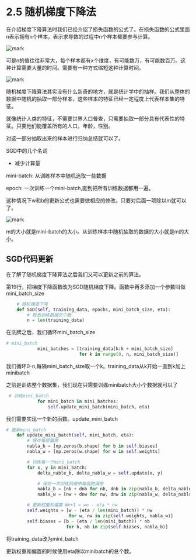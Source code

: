 # 2.5 随机梯度下降法

在介绍梯度下降算法时我们已经介绍了损失函数的公式了。在损失函数的公式里面n表示拥有n个样本。表示求导数的过程中n个样本都要参与计算。

![mark](http://myphoto.mtianyan.cn/blog/180331/BKF53mE03m.png?imageslim)

可是n的值往往非常大，每个样本都有x个维度，有可能数万，有可能数百万。这种计算需要大量的时间。需要有一种方式缩短这种计算时间。

![mark](http://myphoto.mtianyan.cn/blog/180331/aDcgDkGm3E.png?imageslim)

随机梯度下降算法其实没有什么新奇的地方，就是统计学中的抽样。我们从整体的数据中随机的抽取一部分样本，这些样本的特征已经一定程度上代表样本集的特征。

就像统计人类的特征，不需要世界人口普查，只需要抽取一部分具有代表性的特征。只要他们能覆盖所有的人口，年龄，性别。

对这一部分抽取出来的样本进行归纳总结就可以了。

SGD中的几个名词

- 减少计算量

mini-batch: 从训练样本中随机选取一些数据

epoch: 一次训练一个mini-batch,直到把所有训练数据都用一遍。

这种情况下w和b的更新公式也需要做相应的修改。只要对后面一项除以m就可以了。

![mark](http://myphoto.mtianyan.cn/blog/180331/7hJEdECjFi.png?imageslim)

m的大小就是mini-batch的大小。从训练样本中随机抽取的数据的大小就是m的大小。

## SGD代码更新

在了解了随机梯度下降算法之后我们又可以更新之前的算法。

第19行，把梯度下降函数改为SGD随机梯度下降。函数中再多添加一个参数叫做mini_batch_size

```python
    # 随机梯度下降
    def SGD(self, training_data, epochs, mini_batch_size, eta):
        # 取出训练数据总个数
        n = len(training_data)
```

在洗牌之后，我们循环mini_batch_size

```python
# mini_batch
            mini_batches = [training_data[k:k + mini_batch_size]
                            for k in range(0, n, mini_batch_size)]
```

我们循环0-n,每隔mini_batch_size取一个k。training_data从k开始一直到k加上minibatch

之前是训练整个数据集，我们现在只需要训练minibatch大小个数据就可以了

```python
 # 训练mini_batch
            for mini_batch in mini_batches:
                self.update_mini_batch(mini_batch, eta)
```

我们需要实现一个新的函数。update_mini_batch

```python
# 更新mini_batch
    def update_mini_batch(self, mini_batch, eta):
        # 保存每层偏倒
        nabla_b = [np.zeros(b.shape) for b in self.biases]
        nabla_w = [np.zeros(w.shape) for w in self.weights]

        # 训练每一个mini_batch
        for x, y in mini_batch:
            delta_nable_b, delta_nabla_w = self.update(x, y)

            # 保存一次训练网络中每层的偏倒
            nabla_b = [nb + dnb for nb, dnb in zip(nabla_b, delta_nable_b)]
            nabla_w = [nw + dnw for nw, dnw in zip(nabla_w, delta_nabla_w)]

        # 更新权重和偏置 Wn+1 = wn - eta * nw
        self.weights = [w - (eta / len(mini_batch)) * nw
                        for w, nw in zip(self.weights, nabla_w)]
        self.biases = [b - (eta / len(mini_batch)) * nb
                       for b, nb in zip(self.biases, nabla_b)]
```

将training_data改为mini_batch

更新权重和偏置的时候使用eta除以minibatch的总个数。